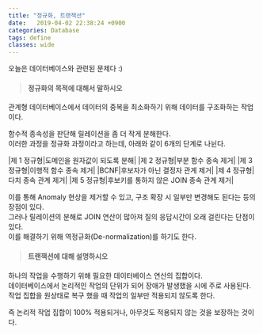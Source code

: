 ```yaml
---
title: "정규화, 트랜잭션"
date:   2019-04-02 22:38:24 +0900
categories: Database
tags: define
classes: wide
---
```


오늘은 데이터베이스와 관련된 문제다 :)

> #### 정규화의 목적에 대해서 말하시오

관계형 데이터베이스에서 데이터의 중복을 최소화하기 위해 데이터를 구조화하는 작업이다.  
  
함수적 종속성을 판단해 릴레이션을 좀 더 작게 분해한다.  
이러한 과정을 정규화 과정이라고 하는데, 아래와 같이 6개의 단계로 나뉜다.  
  
|제 1 정규형|도메인을 원자값이 되도록 분해|
|제 2 정규형|부분 함수 종속 제거|
|제 3 정규형|이행적 함수 종속 제거|
|BCNF|후보자가 아닌 결정자 관계 제거|
|제 4 정규형|다치 종속 관계 제거|
|제 5 정규형|후보키를 통하지 않은 JOIN 종속 관계 제거|
  
이를 통해 Anomaly 현상을 제거할 수 있고, 구조 확장 시 일부만 변경해도 된다는 등의 장점이 있다.  
그러나 릴레이션의 분해로 JOIN 연산이 많아져 질의 응답시간이 오래 걸린다는 단점이 있다.  
이를 해결하기 위해 역정규화(De-normalization)를 하기도 한다.  

> #### 트랜잭션에 대해 설명하시오

하나의 작업을 수행하기 위해 필요한 데이터베이스 연산의 집합이다.  
데이터베이스에서 논리적인 작업의 단위가 되어 장애가 발생했을 시에 주로 사용된다.  
작업 집합을 원상태로 복구 했을 때 작업의 일부만 적용되지 않도록 한다.  
  
즉 논리적 작업 집합이 100% 적용되거나, 아무것도 적용되지 않는 것을 보장하는 것이다.  
